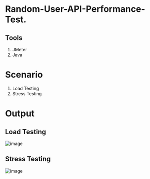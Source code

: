 # Random-User-API-Performance-Test.

## Tools
  1. JMeter
  2. Java
  
# Scenario
  1. Load Testing
  2. Stress Testing
  
# Output
## Load Testing
![image](https://user-images.githubusercontent.com/61575633/216785129-290b97ba-47ac-4929-94f0-e533dfad3030.png)


## Stress Testing
![image](https://user-images.githubusercontent.com/61575633/216785157-78eb1152-3b38-4a65-8f90-1000e2554b0b.png)

